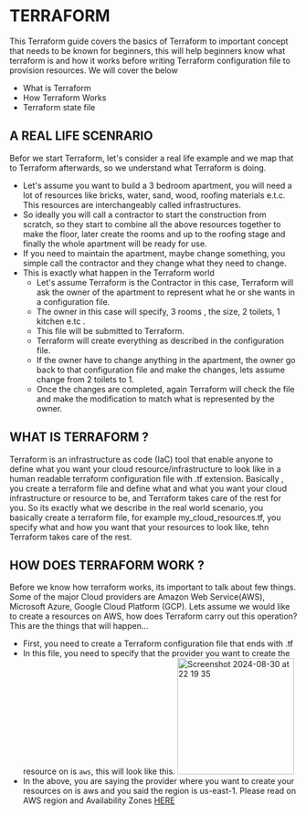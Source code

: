 # TERRAFORM
This Terraform guide covers the basics of Terraform to important concept that needs to be known
for beginners, this will help beginners know what terraform is and how it works before
writing Terraform configuration file to provision resources. We will cover the below
- What is Terraform
- How Terraform Works
- Terraform state file


## A REAL LIFE SCENRARIO
Befor we start Terraform, let's consider a real life example and we map that to Terraform afterwards, so we understand what Terraform is doing.
- Let's assume you want to build a 3 bedroom apartment, you will need a lot of resources like bricks, water, sand, wood, roofing materials e.t.c. This resources are interchangeably called infrastructures.
- So ideally you will call a contractor to start the construction from scratch, so they start to combine all the above resources together to make the floor, later create the rooms and up to the roofing stage and finally the whole apartment will be ready for use.
- If you need to maintain the apartment, maybe change something, you simple call the contractor and they change what they need to change.
- This is exactly what happen in the Terraform world
  - Let's assume Terraform is the Contractor in this case, Terraform will ask the owner of the apartment to represent what he or she wants in a configuration file.
  - The owner in this case will specify, 3 rooms , the size, 2 toilets, 1 kitchen e.tc .
  - This file will be submitted to Terraform.
  - Terraform will create everything as described in the configuration file.
  - If the owner have to change anything in the apartment, the owner go back to that configuration file and make the changes, lets assume change from 2 toilets to 1.
  - Once the changes are completed, again Terraform will check the file and make the modification to match what is represented by the owner.

## WHAT IS TERRAFORM ?

Terraform is an infrastructure as code (IaC) tool that enable anyone to define what you want your cloud resource/infrastructure
to look like in a human readable terraform configuration file with .tf extension.
Basically , you create a terraform file and define what and what you want your cloud infrastructure or resource to 
be, and Terraform takes care of the rest for you.
So its exactly what we describe in the real world scenario, you basically create a terraform file, for example my_cloud_resources.tf, you specify what and how you want that your resources to look like, tehn Terraform takes care of the rest.

## HOW DOES TERRAFORM WORK ?
Before we know how terraform works, its important to talk about few things. Some of the major Cloud providers are Amazon Web Service(AWS), Microsoft Azure, Google Cloud Platform (GCP).
Lets assume we would like to create a resources on AWS, how does Terraform carry out this operation? 
This are the things that will happen...
- First, you need to create a Terraform configuration file that ends with .tf
- In this file, you need to specify that the provider you want to create the resource on is `aws`, this will look like this.
  <img width="204" alt="Screenshot 2024-08-30 at 22 19 35" src="https://github.com/user-attachments/assets/a0703d1c-b9d1-4f2e-8f7e-35c49e98c7a8">
- In the above, you are saying the provider where you want to create your resources on is aws and you said the region is us-east-1. Please read on AWS region and Availability Zones [HERE](https://aws.amazon.com/about-aws/global-infrastructure/regions_az/)

